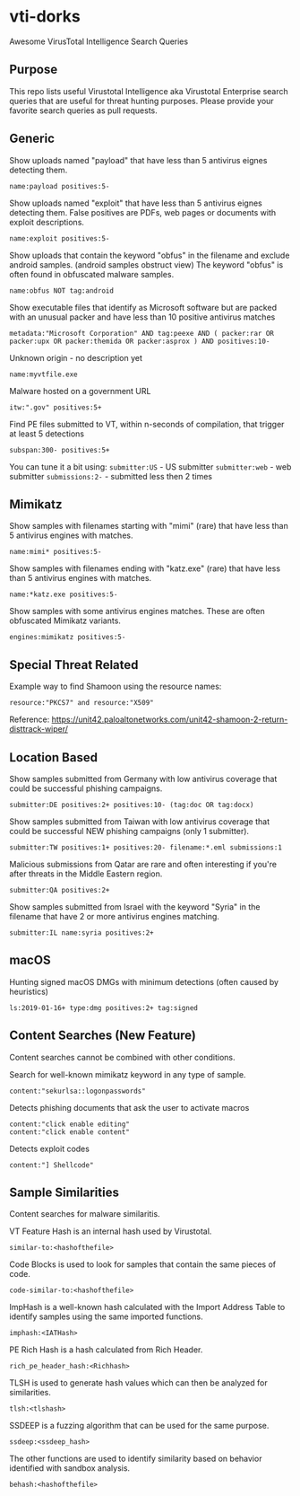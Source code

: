 # vti-dorks
Awesome VirusTotal Intelligence Search Queries

## Purpose

This repo lists useful Virustotal Intelligence aka Virustotal Enterprise search queries that are useful for threat hunting purposes. Please provide your favorite search queries as pull requests. 

## Generic
Show uploads named "payload" that have less than 5 antivirus eignes detecting them.
```
name:payload positives:5-
```
Show uploads named "exploit" that have less than 5 antivirus eignes detecting them. False positives are PDFs, web pages or documents with exploit descriptions.
```
name:exploit positives:5-
```
Show uploads that contain the keyword "obfus" in the filename and exclude android samples. (android samples obstruct view) The keyword "obfus" is often found in obfuscated malware samples. 
```
name:obfus NOT tag:android
```
Show executable files that identify as Microsoft software but are packed with an unusual packer and have less than 10 positive antivirus matches
```
metadata:"Microsoft Corporation" AND tag:peexe AND ( packer:rar OR packer:upx OR packer:themida OR packer:asprox ) AND positives:10-
```
Unknown origin - no description yet 
```
name:myvtfile.exe
```
Malware hosted on a government URL
```
itw:".gov" positives:5+
```
Find PE files submitted to VT, within n-seconds of compilation, that trigger at least 5 detections
```
subspan:300- positives:5+
```
You can tune it a bit using:
`submitter:US` - US submitter
`submitter:web` - web submitter
`submissions:2-` - submitted less then 2 times

## Mimikatz

Show samples with filenames starting with "mimi" (rare) that have less than 5 antivirus engines with matches. 
```
name:mimi* positives:5-
```
Show samples with filenames ending with "katz.exe" (rare) that have less than 5 antivirus engines with matches. 
```
name:*katz.exe positives:5-
```
Show samples with some antivirus engines matches. These are often obfuscated Mimikatz variants.
```
engines:mimikatz positives:5-
```

## Special Threat Related

Example way to find Shamoon using the resource names:
```
resource:"PKCS7" and resource:"X509"
```
Reference: https://unit42.paloaltonetworks.com/unit42-shamoon-2-return-disttrack-wiper/

## Location Based
Show samples submitted from Germany with low antivirus coverage that could be successful phishing campaigns.  
```
submitter:DE positives:2+ positives:10- (tag:doc OR tag:docx)
```
Show samples submitted from Taiwan with low antivirus coverage that could be successful NEW phishing campaigns (only 1 submitter).  
```
submitter:TW positives:1+ positives:20- filename:*.eml submissions:1
```
Malicious submissions from Qatar are rare and often interesting if you're after threats in the Middle Eastern region. 
```
submitter:QA positives:2+
```
Show samples submitted from Israel with the keyword "Syria" in the filename that have 2 or more antivirus engines matching. 
```
submitter:IL name:syria positives:2+
```

## macOS
Hunting signed macOS DMGs with minimum detections (often caused by heuristics) 
```
ls:2019-01-16+ type:dmg positives:2+ tag:signed
```

## Content Searches (New Feature)

Content searches cannot be combined with other conditions. 

Search for well-known mimikatz keyword in any type of sample. 
```
content:"sekurlsa::logonpasswords"
```
Detects phishing documents that ask the user to activate macros
```
content:"click enable editing"
content:"click enable content"
```
Detects exploit codes 
```
content:"] Shellcode"
```

## Sample Similarities

Content searches for malware similaritis.

VT Feature Hash is an internal hash used by Virustotal.
```
similar-to:<hashofthefile>
```

Code Blocks is used to look for samples that contain the same pieces of code.
```
code-similar-to:<hashofthefile>
```

ImpHash is a well-known hash calculated with the Import Address Table to identify samples using the same imported functions.
```
imphash:<IATHash>
```

PE Rich Hash is a hash calculated from Rich Header.
```
rich_pe_header_hash:<Richhash>
```

TLSH is used to generate hash values which can then be analyzed for similarities.
```
tlsh:<tlshash>
```

SSDEEP is a fuzzing algorithm that can be used for the same purpose. 
```
ssdeep:<ssdeep_hash>
```

The other functions are used to identify similarity based on behavior identified with sandbox analysis. 
```
behash:<hashofthefile>
```




